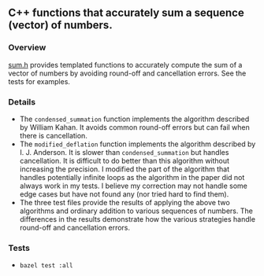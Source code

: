 ## C++ functions that accurately sum a sequence (vector) of numbers.

### Overview
[sum.h](sum.h) provides templated functions to accurately compute the sum of a
vector of numbers by avoiding round-off and cancellation errors. See the tests
for examples.

### Details
- The `condensed_summation` function implements the algorithm described by
  William Kahan. It avoids common round-off errors but can fail when there is
  cancellation.
- The `modified_deflation` function implements the algorithm described by I.
  J. Anderson. It is slower than `condensed_summation` but handles
  cancellation.  It is difficult to do better than this algorithm without
  increasing the precision. I modified the part of the algorithm that handles
  potentially infinite loops as the algorithm in the paper did not always work in
  my tests.  I believe my correction may not handle some edge cases but have not
  found any (nor tried hard to find them).
- The three test files provide the results of applying the above two algorithms
  and ordinary addition to various sequences of numbers. The differences in the
  results demonstrate how the various strategies handle round-off and cancellation
  errors.

### Tests
- `bazel test :all`
